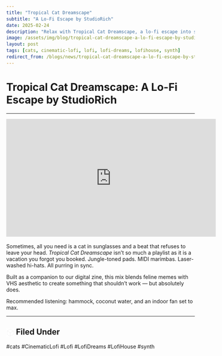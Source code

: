 ```yaml
---
title: "Tropical Cat Dreamscape"
subtitle: "A Lo-Fi Escape by StudioRich"
date: 2025-02-24
description: "Relax with Tropical Cat Dreamscape, a lo-fi escape into synth jungles and feline energy."
image: /assets/img/blog/tropical-cat-dreamscape-a-lo-fi-escape-by-studiorich.webp
layout: post
tags: [cats, cinematic-lofi, lofi, lofi-dreams, lofihouse, synth]
redirect_from: /blogs/news/tropical-cat-dreamscape-a-lo-fi-escape-by-studiorich
---
```


# Tropical Cat Dreamscape: A Lo-Fi Escape by StudioRich

---

<iframe width="560" height="315" src="https://www.youtube.com/embed/d_ERqZwROAk?si=6mzru8e-5sRDAWEt" title="YouTube video player" frameborder="0" allow="accelerometer; autoplay; clipboard-write; encrypted-media; gyroscope; picture-in-picture; web-share" referrerpolicy="strict-origin-when-cross-origin" allowfullscreen></iframe>

<p>Sometimes, all you need is a cat in sunglasses and a beat that refuses to leave your head. <em>Tropical Cat Dreamscape</em> isn’t so much a playlist as it is a vacation you forgot you booked. Jungle-toned pads. MIDI marimbas. Laser-washed hi-hats. All purring in sync.</p>
<p>Built as a companion to our digital zine, this mix blends feline memes with VHS aesthetic to create something that shouldn’t work — but absolutely does.</p>
<p>Recommended listening: hammock, coconut water, and an indoor fan set to max.</p>

---

## <img src="/assets/icons/cube.svg" alt="Cube icon" style="width: 1em; vertical-align: middle;" /> Filed Under

#cats #CinematicLofi #Lofi #LofiDreams #LofiHouse #synth
